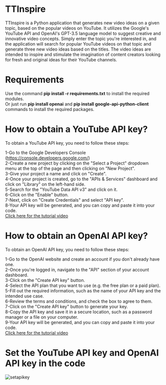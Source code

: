 # TTInspire
 
 TTInspire is a Python application that generates new video ideas on a given topic, based on the popular videos on YouTube. It utilizes the Google's YouTube API and OpenAI's GPT-3.5 language model to suggest creative and innovative video concepts. Simply enter the topic you're interested in, and the application will search for popular YouTube videos on that topic and generate three new video ideas based on the titles. The video ideas are intended to inspire and stimulate the imagination of content creators looking for fresh and original ideas for their YouTube channels.

# Requirements

Use the command **pip install -r requirements.txt** to install the required modules.  
Or just run **pip install openai** and **pip install google-api-python-client** commands to install the required packages.  

# How to obtain a YouTube API key?

To obtain a YouTube API key, you need to follow these steps:

1-Go to the Google Developers Console (https://console.developers.google.com/)  
2-Create a new project by clicking on the "Select a Project" dropdown menu at the top of the page and then clicking on "New Project".  
3-Give your project a name and click on "Create".  
4-Once your project is created, go to the "APIs & Services" dashboard and click on "Library" on the left-hand side.  
5-Search for the "YouTube Data API v3" and click on it.  
6-Click on the "Enable" button.  
7-Next, click on "Create Credentials" and select "API key".  
8-Your API key will be generated, and you can copy and paste it into your code.  
[Click here for the tutorial video](https://www.youtube.com/watch?v=N18czV5tj5o)


# How to obtain an OpenAI API key?

To obtain an OpenAI API key, you need to follow these steps:

1-Go to the OpenAI website and create an account if you don't already have one.  
2-Once you're logged in, navigate to the "API" section of your account dashboard.  
3-Click on the "Create API key" button.  
4-Select the API plan that you want to use (e.g. the free plan or a paid plan).  
5-Fill out the required information, such as the name of your API key and the intended use case.  
6-Review the terms and conditions, and check the box to agree to them.  
7-Click on the "Create API key" button to generate your key.  
8-Copy the API key and save it in a secure location, such as a password manager or a file on your computer.  
9-Your API key will be generated, and you can copy and paste it into your code.  
[Click here for the tutorial video](https://www.youtube.com/watch?v=nafDyRsVnXU)


# Set the YouTube API key and OpenAI API key in the code
![setapikey](https://user-images.githubusercontent.com/90471911/228939662-648956b4-a330-41b4-8086-299b47ccad72.jpg)
